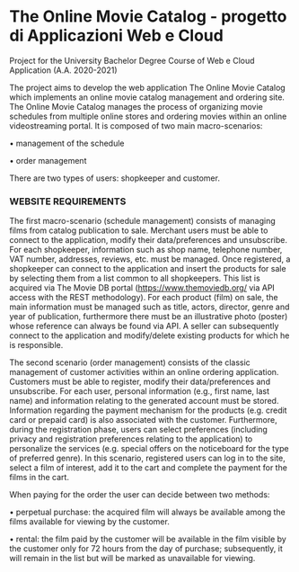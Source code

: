 # The Online Movie Catalog - progetto di Applicazioni Web e Cloud
Project for the University Bachelor Degree Course of Web e Cloud Application (A.A. 2020-2021)

The project aims to develop the web application The Online Movie Catalog which implements an online movie catalog management and ordering site. The Online Movie Catalog manages the process of organizing movie schedules from multiple online stores and ordering movies within an online videostreaming portal. It is composed of two main macro-scenarios:

• management of the schedule

• order management

There are two types of users: shopkeeper and customer.

### WEBSITE REQUIREMENTS

The first macro-scenario (schedule management) consists of managing films from catalog publication to sale. Merchant users must be able to connect to the application, modify their data/preferences and unsubscribe. For each shopkeeper, information such as shop name, telephone number, VAT number, addresses, reviews, etc. must be managed. Once registered, a shopkeeper can connect to the application and insert the products for sale by selecting them from a list common to all shopkeepers. This list is acquired via The Movie DB portal (https://www.themoviedb.org/ via API access with the REST methodology). For each product (film) on sale, the main information must be managed such as title, actors, director, genre and year of publication, furthermore there must be an illustrative photo (poster) whose reference can always be found via API. A seller can subsequently connect to the application and modify/delete existing products for which he is responsible.

The second scenario (order management) consists of the classic management of customer activities within an online ordering application. Customers must be able to register, modify their data/preferences and unsubscribe. For each user, personal information (e.g., first name, last name) and information relating to the generated account must be stored. Information regarding the payment mechanism for the products (e.g. credit card or prepaid card) is also associated with the customer. Furthermore, during the registration phase, users can select preferences (including privacy and registration preferences relating to the application) to personalize the services (e.g. special offers on the noticeboard for the type of preferred genre). In this scenario, registered users can log in to the site, select a film of interest, add it to the cart and complete the payment for the films in the cart.

When paying for the order the user can decide between two methods:

•  perpetual purchase: the acquired film will always be available among the films available for viewing by the customer.

•  rental: the film paid by the customer will be available in the film visible by the customer only for 72 hours from the day of purchase; subsequently, it will remain in the list but will be marked as unavailable for viewing.
